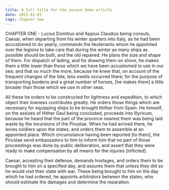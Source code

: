 ```yaml
---
title: A full title for the second demo article
date: 2013-01-01
tags: chapter two
---
```


CHAPTER ONE - Lucius Domitius and Appius Claudius being consuls, Caesar, when departing from his winter quarters into Italy, as he had been accustomed to do yearly, commands the lieutenants whom he appointed over the legions to take care that during the winter as many ships as possible should be built, and the old repaired. He plans the size and shape of them. For dispatch of lading, and for drawing them on shore, he makes them a little lower than those which we have been accustomed to use in our sea; and that so much the more, because he knew that, on account of the frequent changes of the tide, less swells occurred there; for the purpose of transporting burdens and a great number of horses, [he makes them] a little broader than those which we use in other seas.

All these he orders to be constructed for lightness and expedition, to which object their lowness contributes greatly. He orders those things which are necessary for equipping ships to be brought thither from Spain. He himself, on the assizes of Hither Gaul being concluded, proceeds into Illyricum, because he heard that the part of the province nearest them was being laid waste by the incursions of the Pirustae. When he had arrived there, he levies soldiers upon the states, and orders them to assemble at an appointed place. Which circumstance having been reported [to them], the Pirustae send embassadors to him to inform him that no part of those proceedings was done by public deliberation, and assert that they were ready to make compensation by all means for the injuries [inflicted].

Caesar, accepting their defense, demands hostages, and orders them to be brought to him on a specified day, and assures them that unless they did so he would visit their state with war. These being brought to him on the day which he had ordered, he appoints arbitrators between the states, who should estimate the damages and determine the reparation. 